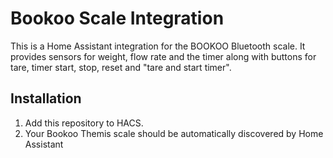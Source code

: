 # Bookoo Scale Integration

This is a Home Assistant integration for the BOOKOO Bluetooth scale. It provides sensors for weight, flow rate and the timer along with buttons for tare, timer start, stop, reset and "tare and start timer".

## Installation

1. Add this repository to HACS.
2. Your Bookoo Themis scale should be automatically discovered by Home Assistant
